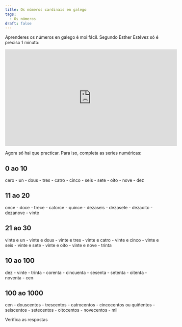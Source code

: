 ```yaml
---
title: Os números cardinais en galego
tags:
  - Os números
draft: false
---
```

Aprenderes os números en galego é moi fácil. Segundo Esther Estévez só é preciso 1 minuto:

<iframe width="560" height="315" src="https://www.youtube.com/embed/JBVN3Nst5Po" title="YouTube video player" frameborder="0" allow="accelerometer; autoplay; clipboard-write; encrypted-media; gyroscope; picture-in-picture; web-share" allowfullscreen></iframe>


Agora só hai que practicar. Para iso, completa as series numéricas:

## 0 ao 10

<e-answer>cero</e-answer> - un - <e-answer>dous</e-answer> - tres - <e-answer>catro</e-answer> - cinco - <e-answer>seis</e-answer> - sete - <e-answer>oito</e-answer> - nove - <e-answer>dez</e-answer>

## 11 ao 20

once - <e-answer>doce</e-answer> - trece - <e-answer>catorce</e-answer> - quince - <e-answer>dezaseis</e-answer> - dezasete - <e-answer>dezaoito</e-answer> - dezanove - <e-answer>vinte</e-answer>

## 21 ao 30

<e-answer>vinte e un</e-answer> - vinte e dous - <e-answer>vinte e tres</e-answer> - vinte e catro - <e-answer>vinte e cinco</e-answer> - vinte e seis - <e-answer>vinte e sete</e-answer> - vinte e oito - <e-answer>vinte e nove</e-answer> - trinta

## 10 ao 100

dez - <e-answer>vinte</e-answer> - trinta - <e-answer>corenta</e-answer> - cincuenta - <e-answer>sesenta</e-answer> - setenta - <e-answer>oitenta</e-answer> - noventa - <e-answer>cen</e-answer>

## 100 ao 1000

<e-answer>cen</e-answer> - douscentos - <e-answer>trescentos</e-answer> - catrocentos - <e-answer>cincocentos</e-answer> ou quiñentos - <e-answer>seiscentos</e-answer> - setecentos - <e-answer>oitocentos</e-answer> - novecentos - <e-answer>mil</e-answer>

<e-validate>Verifica as respostas</e-validate>